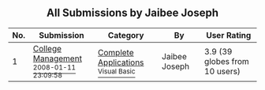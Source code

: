 ﻿<div align="center">

## All Submissions by Jaibee Joseph

</div>

No.  | Submission | Category | By   | User Rating
---- | ---------- | -------- | ---- | -----------
1 | [College Management<br /><sup>2008-01-11 23:09:58</sup>](https://github.com/Planet-Source-Code/jaibee-joseph-college-management__1-69891) | [Complete Applications<br /><sup>Visual Basic</sup>](../ByCategory/complete-applications__1-27.md) | Jaibee Joseph | 3.9 (39 globes from 10 users)
